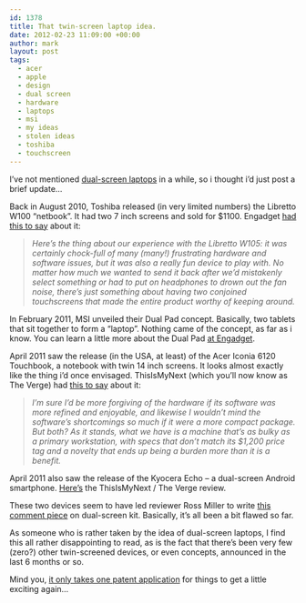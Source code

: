 ```yaml
---
id: 1378
title: That twin-screen laptop idea.
date: 2012-02-23 11:09:00 +00:00
author: mark
layout: post
tags:
  - acer
  - apple
  - design
  - dual screen
  - hardware
  - laptops
  - msi
  - my ideas
  - stolen ideas
  - toshiba
  - touchscreen
---
```

I&#8217;ve not mentioned [dual-screen laptops](http://www.sallonoroff.co.uk/blog/tag/dual-screen/) in a while, so i thought i&#8217;d just post a brief update&#8230;

Back in August 2010, Toshiba released (in very limited numbers) the Libretto W100 &#8220;netbook&#8221;. It had two 7 inch screens and sold for $1100. Engadget [had this to say](http://www.engadget.com/2010/09/08/toshiba-libretto-w105-review/) about it:

> _Here&#8217;s the thing about our experience with the Libretto W105: it was certainly chock-full of many (many!) frustrating hardware and software issues, but it was also a really fun device to play with. No matter how much we wanted to send it back after we&#8217;d mistakenly select something or had to put on headphones to drown out the fan noise, there&#8217;s just something about having two conjoined touchscreens that made the entire product worthy of keeping around._

In February 2011, MSI unveiled their Dual Pad concept. Basically, two tablets that sit together to form a &#8220;laptop&#8221;. Nothing came of the concept, as far as i know. You can learn a little more about the Dual Pad [at Engadget](http://www.engadget.com/2011/02/28/msi-dual-pad-concept-eyes-on-video/).

April 2011 saw the release (in the USA, at least) of the Acer Iconia 6120 Touchbook, a notebook with twin 14 inch screens. It looks almost exactly like the thing i&#8217;d once envisaged. ThisIsMyNext (which you&#8217;ll now know as The Verge) had [this to say](http://www.theverge.com/2011/10/29/2509236/acer-iconia-6120-touchbook-review) about it:

> _I’m sure I’d be more forgiving of the hardware if its software was more refined and enjoyable, and likewise I wouldn’t mind the software’s shortcomings so much if it were a more compact package. But both? As it stands, what we have is a machine that’s as bulky as a primary workstation, with specs that don’t match its $1,200 price tag and a novelty that ends up being a burden more than it is a benefit._

April 2011 also saw the release of the Kyocera Echo &#8211; a dual-screen Android smartphone. [Here&#8217;s](http://www.theverge.com/2011/10/26/2509284/kyocera-echo-review) the ThisIsMyNext / The Verge review.

These two devices seem to have led reviewer Ross Miller to write [this comment piece](http://www.theverge.com/2011/04/21/kyocera-echo-acer-iconia-tale-two-screens/) on dual-screen kit. Basically, it&#8217;s all been a bit flawed so far.

As someone who is rather taken by the idea of dual-screen laptops, I find this all rather disappointing to read, as is the fact that there&#8217;s been very few (zero?) other twin-screened devices, or even concepts, announced in the last 6 months or so.

Mind you, [it only takes one patent application](http://www.techradar.com/news/computing/apple/apple-patents-flat-keyless-keyboard-983619) for things to get a little exciting again&#8230;

&nbsp;